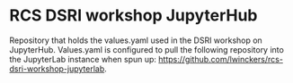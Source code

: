# RCS DSRI workshop JupyterHub
Repository that holds the values.yaml used in the DSRI workshop on JupyterHub. 
Values.yaml is configured to pull the following repository into the JupyterLab instance when spun up: https://github.com/lwinckers/rcs-dsri-workshop-jupyterlab. 
